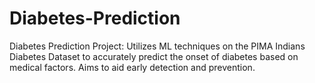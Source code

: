 # Diabetes-Prediction
Diabetes Prediction Project: Utilizes ML techniques on the PIMA Indians Diabetes Dataset to accurately predict the onset of diabetes based on medical factors. Aims to aid early detection and prevention.
